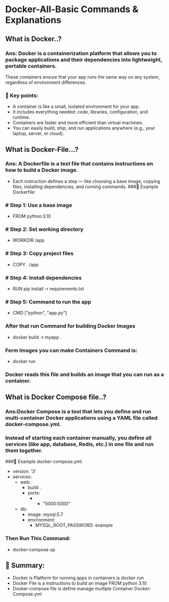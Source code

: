 # Docker-All-Basic Commands & Explanations
## What is Docker..?
### Ans: Docker is a containerization platform that allows you to package applications and their dependencies into lightweight, portable containers.
These containers ensure that your app runs the same way on any system, regardless of environment differences.
### 🔹 Key points:
  * A container is like a small, isolated environment for your app.
  * It includes everything needed: code, libraries, configuration, and runtime.
  * Containers are faster and more efficient than virtual machines.
  * You can easily build, ship, and run applications anywhere (e.g., your laptop, server, or cloud).

## What is Docker-File...?
### Ans: A Dockerfile is a text file that contains instructions on how to build a Docker image.
   * Each instruction defines a step — like choosing a base image, copying files, installing dependencies, and running commands.
###🔹 Example Dockerfile:
### # Step 1: Use a base image
   * FROM python:3.10
### # Step 2: Set working directory
   * WORKDIR /app
### # Step 3: Copy project files
   * COPY . /app
### # Step 4: Install dependencies
   * RUN pip install -r requirements.txt
### # Step 5: Command to run the app
   * CMD ["python", "app.py"]
### After that run Command for building Docker Images
   * docker build -t myapp .
### Ferm Images you can make Containers Command is:
   * docker run <imageid or image-name> 
### Docker reads this file and builds an image that you can run as a container.

## What is Docker Compose file..?
### Ans:Docker Compose is a tool that lets you define and run multi-container Docker applications using a YAML file called docker-compose.yml.
### Instead of starting each container manually, you define all services (like app, database, Redis, etc.) in one file and run them together.
###🔹 Example docker-compose.yml:
* version: '3'
* services:
  * web:
    * build: .
    * ports:
      * - "5000:5000"
  * db:
    * image: mysql:5.7
    * environment:
      * MYSQL_ROOT_PASSWORD: example
### Then Run This Command:
  * docker-compose up
## 🔁 Summary:
  * Docker is Platform for running apps in containers is docker run
  * Docker File is a instructions to build an image FROM python 3.10
  * Docker-compose file is define manage multiple Container Docker-Compose.yml



